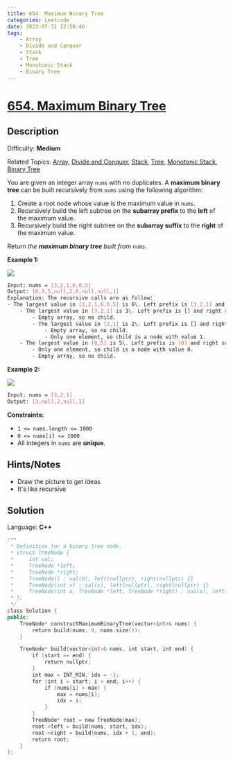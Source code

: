 ```yaml
---
title: 654. Maximum Binary Tree
categories: Leetcode
date: 2023-07-31 12:58:46
tags:
    - Array
    - Divide and Conquer
    - Stack
    - Tree
    - Monotonic Stack
    - Binary Tree
---
```


# [654\. Maximum Binary Tree](https://leetcode.com/problems/maximum-binary-tree/)

## Description

Difficulty: **Medium**

Related Topics: [Array](https://leetcode.com/tag/https://leetcode.com/tag/array//), [Divide and Conquer](https://leetcode.com/tag/https://leetcode.com/tag/divide-and-conquer//), [Stack](https://leetcode.com/tag/https://leetcode.com/tag/stack//), [Tree](https://leetcode.com/tag/https://leetcode.com/tag/tree//), [Monotonic Stack](https://leetcode.com/tag/https://leetcode.com/tag/monotonic-stack//), [Binary Tree](https://leetcode.com/tag/https://leetcode.com/tag/binary-tree//)

You are given an integer array `nums` with no duplicates. A **maximum binary tree** can be built recursively from `nums` using the following algorithm:

1. Create a root node whose value is the maximum value in `nums`.
2. Recursively build the left subtree on the **subarray prefix** to the **left** of the maximum value.
3. Recursively build the right subtree on the **subarray suffix** to the **right** of the maximum value.

Return _the **maximum binary tree** built from_ `nums`.

**Example 1:**

![](https://assets.leetcode.com/uploads/2020/12/24/tree1.jpg)

```bash
Input: nums = [3,2,1,6,0,5]
Output: [6,3,5,null,2,0,null,null,1]
Explanation: The recursive calls are as follow:
- The largest value in [3,2,1,6,0,5] is 6\. Left prefix is [3,2,1] and right suffix is [0,5].
    - The largest value in [3,2,1] is 3\. Left prefix is [] and right suffix is [2,1].
        - Empty array, so no child.
        - The largest value in [2,1] is 2\. Left prefix is [] and right suffix is [1].
            - Empty array, so no child.
            - Only one element, so child is a node with value 1.
    - The largest value in [0,5] is 5\. Left prefix is [0] and right suffix is [].
        - Only one element, so child is a node with value 0.
        - Empty array, so no child.
```

**Example 2:**

![](https://assets.leetcode.com/uploads/2020/12/24/tree2.jpg)

```bash
Input: nums = [3,2,1]
Output: [3,null,2,null,1]
```

**Constraints:**

* `1 <= nums.length <= 1000`
* `0 <= nums[i] <= 1000`
* All integers in `nums` are **unique**.

## Hints/Notes

* Draw the picture to get ideas
* It's like recursive

## Solution

Language: **C++**

```C++
/**
 * Definition for a binary tree node.
 * struct TreeNode {
 *     int val;
 *     TreeNode *left;
 *     TreeNode *right;
 *     TreeNode() : val(0), left(nullptr), right(nullptr) {}
 *     TreeNode(int x) : val(x), left(nullptr), right(nullptr) {}
 *     TreeNode(int x, TreeNode *left, TreeNode *right) : val(x), left(left), right(right) {}
 * };
 */
class Solution {
public:
    TreeNode* constructMaximumBinaryTree(vector<int>& nums) {
        return build(nums, 0, nums.size());
    }

    TreeNode* build(vector<int>& nums, int start, int end) {
        if (start == end) {
            return nullptr;
        }
        int max = INT_MIN, idx = -1;
        for (int i = start; i < end; i++) {
            if (nums[i] > max) {
                max = nums[i];
                idx = i;
            }
        }
        TreeNode* root = new TreeNode(max);
        root->left = build(nums, start, idx);
        root->right = build(nums, idx + 1, end);
        return root;
    }
};
```
